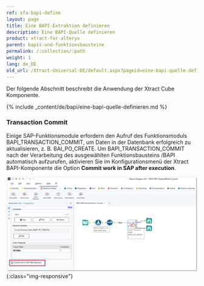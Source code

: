 ```yaml
---
ref: xfa-bapi-define
layout: page
title: Eine BAPI-Extraktion definieren
description: Eine BAPI-Quelle definieren
product: xtract-for-alteryx
parent: bapis-und-funktionsbausteine
permalink: /:collection/:path
weight: 1
lang: de_DE
old_url: /Xtract-Universal-DE/default.aspx?pageid=eine-bapi-quelle-definieren
---
```


Der folgende Abschnitt beschreibt die Anwendung der Xtract Cube Komponente.

{% include _content/de/bapi/eine-bapi-quelle-definieren.md %}

### Transaction Commit

Einige SAP-Funktionsmodule erfordern den Aufruf des Funktionsmoduls BAPI_TRANSACTION_COMMIT, um Daten in der Datenbank erfolgreich zu aktualisieren, z. B. BAI_PO_CREATE.
Um BAPI_TRANSACTION_COMMIT nach der Verarbeitung des ausgewählten Funktionsbausteins /BAPI automatisch aufzurufen, aktivieren Sie im Konfigurationsmenü der Xtract BAPI-Komponente die Option **Commit work in SAP after execution**.

![xtract-bapi-commit-transaction](/img/content/xfa/xtract-bapi-commit-transaction.png){:class="img-responsive"}